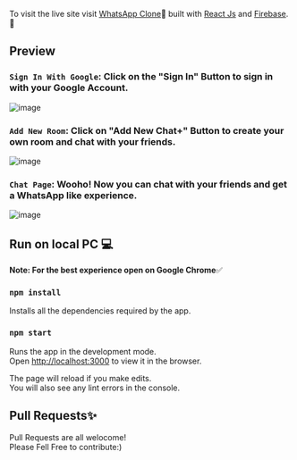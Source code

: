 To visit the live site visit [WhatsApp Clone](https://netflix-clone-500d3.web.app/)🚀 built with [React Js](https://reactjs.org/) and [Firebase](https://firebase.google.com/). 🎨


## **Preview**

### `Sign In With Google`: Click on the "Sign In" Button to sign in with your Google Account.
![image](https://user-images.githubusercontent.com/54438024/120001910-e7af9700-bff1-11eb-8c4e-c61f68e36bb3.png)

### `Add New Room`: Click on "Add New Chat+" Button to create your own room and chat with your friends.
![image](https://user-images.githubusercontent.com/54438024/120003196-22fe9580-bff3-11eb-80a7-2409d78db2f6.png)

### `Chat Page`: Wooho! Now you can chat with your friends and get a WhatsApp like experience.
![image](https://user-images.githubusercontent.com/54438024/120002769-c4391c00-bff2-11eb-8d70-6ca2997638bc.png)



## Run on local PC 💻

**Note: For the best experience open on Google Chrome**✅

### `npm install`
Installs all the dependencies required by the app.<br />


### `npm start`
Runs the app in the development mode.<br />
Open [http://localhost:3000](http://localhost:3000) to view it in the browser.

The page will reload if you make edits.<br />
You will also see any lint errors in the console.

## Pull Requests✨
Pull Requests are all welocome!<br />
Please Fell Free to contribute:)

